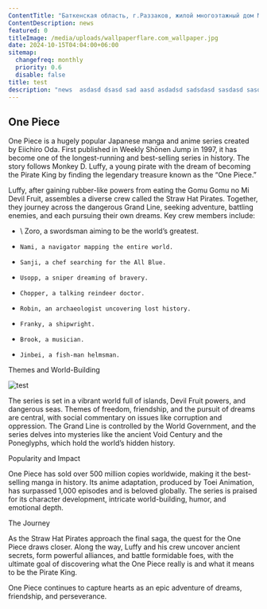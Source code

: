 ```yaml
---
ContentTitle: "Баткенская область, г.Раззаков, жилой многоэтажный дом МВД, ТОПАЭРО 16 м3 "
ContentDescription: news
featured: 0
titleImage: /media/uploads/wallpaperflare.com_wallpaper.jpg
date: 2024-10-15T04:04:00+06:00
sitemap:
  changefreq: monthly
  priority: 0.6
  disable: false
title: test
description: "news  asdasd dsasd sad aasd asdadsd sadsdasd sasdasd sasdasd "
---
```


## One Piece

One Piece is a hugely popular Japanese manga and anime series created by Eiichiro Oda. First published in Weekly Shōnen Jump in 1997, it has become one of the longest-running and best-selling series in history. The story follows Monkey D. Luffy, a young pirate with the dream of becoming the Pirate King by finding the legendary treasure known as the “One Piece.”

Luffy, after gaining rubber-like powers from eating the Gomu Gomu no Mi Devil Fruit, assembles a diverse crew called the Straw Hat Pirates. Together, they journey across the dangerous Grand Line, seeking adventure, battling enemies, and each pursuing their own dreams. Key crew members include:

- \ Zoro, a swordsman aiming to be the world’s greatest.
-     Nami, a navigator mapping the entire world.
-     Sanji, a chef searching for the All Blue.
-     Usopp, a sniper dreaming of bravery.
-     Chopper, a talking reindeer doctor.
-     Robin, an archaeologist uncovering lost history.
-     Franky, a shipwright.
-     Brook, a musician.
-     Jinbei, a fish-man helmsman.

Themes and World-Building

![test](/media/uploads/untitled_7_.jpg "title")

The series is set in a vibrant world full of islands, Devil Fruit powers, and dangerous seas. Themes of freedom, friendship, and the pursuit of dreams are central, with social commentary on issues like corruption and oppression. The Grand Line is controlled by the World Government, and the series delves into mysteries like the ancient Void Century and the Poneglyphs, which hold the world’s hidden history.

Popularity and Impact

One Piece has sold over 500 million copies worldwide, making it the best-selling manga in history. Its anime adaptation, produced by Toei Animation, has surpassed 1,000 episodes and is beloved globally. The series is praised for its character development, intricate world-building, humor, and emotional depth.

The Journey

As the Straw Hat Pirates approach the final saga, the quest for the One Piece draws closer. Along the way, Luffy and his crew uncover ancient secrets, form powerful alliances, and battle formidable foes, with the ultimate goal of discovering what the One Piece really is and what it means to be the Pirate King.

One Piece continues to capture hearts as an epic adventure of dreams, friendship, and perseverance.
